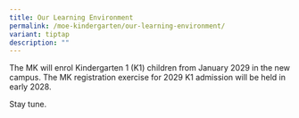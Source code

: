 ```yaml
---
title: Our Learning Environment
permalink: /moe-kindergarten/our-learning-environment/
variant: tiptap
description: ""
---
```

<p>The MK will enrol Kindergarten 1 (K1) children from January 2029 in the
new campus. The MK registration exercise for 2029 K1 admission will be
held in early 2028.</p>
<p>Stay tune.</p>